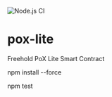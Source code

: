 ![Node.js CI](https://github.com/unclemantis/pox-lite/workflows/Node.js%20CI/badge.svg)

# pox-lite
 Freehold PoX Lite Smart Contract

 npm install --force
 
 npm test
